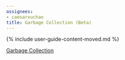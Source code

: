 ```yaml
---
assignees:
- caesarxuchao
title: Garbage Collection (Beta)
---
```


{% include user-guide-content-moved.md %}

[Garbage Collection](/docs/concepts/abstractions/controllers/garbage-collection/)
